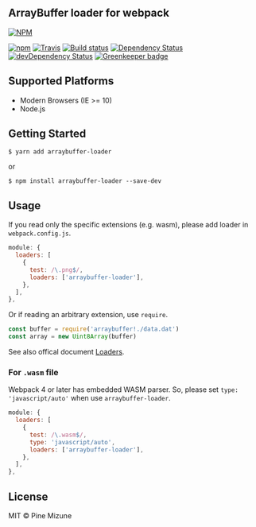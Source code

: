 ArrayBuffer loader for webpack
------------------------------

[![NPM](https://nodei.co/npm/arraybuffer-loader.png?downloads=true&downloadRank=true&stars=true)](https://nodei.co/npm/arraybuffer-loader/)

[![npm](https://img.shields.io/npm/v/arraybuffer-loader.svg?maxAge=2592000)](https://www.npmjs.org/package/arraybuffer-loader)
[![Travis](https://img.shields.io/travis/pine/arraybuffer-loader/master.svg?maxAge=2592000)](https://travis-ci.org/pine/arraybuffer-loader)
[![Build status](https://ci.appveyor.com/api/projects/status/0p14m3bkv130m916/branch/master?svg=true)](https://ci.appveyor.com/project/pine/arraybuffer-loader/branch/master)
[![Dependency Status](https://img.shields.io/david/pine/arraybuffer-loader.svg?maxAge=2592000)](https://david-dm.org/pine/arraybuffer-loader)
[![devDependency Status](https://img.shields.io/david/dev/pine/arraybuffer-loader.svg?maxAge=2592000)](https://david-dm.org/pine/arraybuffer-loader?type=dev)
[![Greenkeeper badge](https://badges.greenkeeper.io/pine/arraybuffer-loader.svg)](https://greenkeeper.io/)


## Supported Platforms

- Modern Browsers (IE >= 10)
- Node.js

## Getting Started


```
$ yarn add arraybuffer-loader
```

or

```
$ npm install arraybuffer-loader --save-dev
```

## Usage
If you read only the specific extensions (e.g. wasm), please add loader in `webpack.config.js`.

```js
module: {
  loaders: [
    {
      test: /\.png$/,
      loaders: ['arraybuffer-loader'],
    },
  ],
},
```

Or if reading an arbitrary extension, use `require`.

```js
const buffer = require('arraybuffer!./data.dat')
const array = new Uint8Array(buffer)
```

See also offical document [Loaders](https://webpack.js.org/concepts/loaders/).

### For `.wasm` file
Webpack 4 or later has embedded WASM parser. So, please set `type: 'javascript/auto'` when use `arraybuffer-loader`.

```js
module: {
  loaders: [
    {
      test: /\.wasm$/,
      type: 'javascript/auto',
      loaders: ['arraybuffer-loader'],
    },
  ],
},
```

## License
MIT &copy; Pine Mizune
